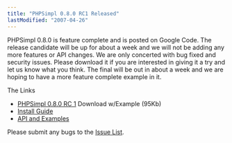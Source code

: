 ```yaml
---
title: "PHPSimpl 0.8.0 RC1 Released"
lastModified: "2007-04-26"
---
```


PHPSimpl 0.8.0 is feature complete and is posted on Google Code. The release candidate will be up for about a week and we will not be adding any more features or API changes. We are only concerted with bug fixed and security issues. Please download it if you are interested in giving it a try and let us know what you think. The final will be out in about a week and we are hoping to have a more feature complete example in it.

The Links  

- [PHPSimpl 0.8.0 RC 1](http://code.google.com/p/phpsimpl/downloads/list) Download w/Example (95Kb)
- [Install Guide](http://code.google.com/p/phpsimpl/wiki/Installation)
- [API and Examples](http://code.google.com/p/phpsimpl/wiki/BaseClasses)

Please submit any bugs to the [Issue List](http://code.google.com/p/phpsimpl/issues/list).
